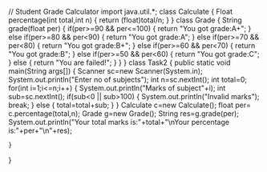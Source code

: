  // Student Grade Calculator
 import java.util.*;
 class Calculate
 {
   Float percentage(int total,int n)
   {
    return (float)total/n;
   }
 }
 class Grade
 {
    String grade(float per)
    {
        if(per>=90 && per<=100)
        {
            return "You got grade:A+";
        }
        else if(per>=80 && per<90)
        {
            return "You got grade:A";
        } 
        else if(per>=70 && per<80)
        {
            return "You got grade:B+";
        }
        else if(per>=60 && per<70)
        {
            return "You got grade:B";
        }
        else if(per>=50 && per<60)
        {
            return "You got grade:C";
        }
        else 
        {
            return "You are failed!";
        }
    }
}
 class Task2
 {
    public static void main(String args[])
    {
        Scanner sc=new Scanner(System.in);
        System.out.println("Enter no of subjects");
        int n=sc.nextInt();
        int total=0;
        for(int i=1;i<=n;i++)
        {
            System.out.println("Marks of subject"+i);
            int sub=sc.nextInt();
            if(sub<0 || sub>100)
            {
                System.out.println("Invalid marks");
                break;
            }
            else
            {
                total=total+sub;
            }
        }
        Calculate c=new Calculate();
        float per=  c.percentage(total,n);
        Grade g=new Grade();
        String res=g.grade(per);
        System.out.println("Your total marks is:"+total+"\nYour percentage is:"+per+"\n"+res);

     
    }
 }
    
